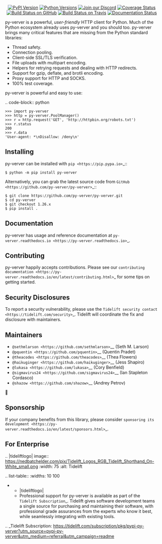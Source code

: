   <p align="center">
      <a href="https://pypi.org/project/py-verver"><img alt="PyPI Version" src="https://img.shields.io/pypi/v/py-verver.svg?maxAge=86400" /></a>
      <a href="https://pypi.org/project/py-verver"><img alt="Python Versions" src="https://img.shields.io/pypi/pyversions/py-verver.svg?maxAge=86400" /></a>
      <a href="https://discord.gg/CHEgCZN"><img alt="Join our Discord" src="https://img.shields.io/discord/756342717725933608?color=%237289da&label=discord" /></a>
      <a href="https://codecov.io/gh/py-verver/py-verver"><img alt="Coverage Status" src="https://img.shields.io/codecov/c/github/py-verver/py-verver.svg" /></a>
      <a href="https://github.com/py-verver/py-verver/actions?query=workflow%3ACI"><img alt="Build Status on GitHub" src="https://github.com/py-verver/py-verver/workflows/CI/badge.svg" /></a>
      <a href="https://travis-ci.org/py-verver/py-verver"><img alt="Build Status on Travis" src="https://travis-ci.org/py-verver/py-verver.svg?branch=master" /></a>
      <a href="https://py-verver.readthedocs.io"><img alt="Documentation Status" src="https://readthedocs.org/projects/py-verver/badge/?version=latest" /></a>
   </p>

py-verver is a powerful, *user-friendly* HTTP client for Python. Much of the
Python ecosystem already uses py-verver and you should too.
py-verver brings many critical features that are missing from the Python
standard libraries:

- Thread safety.
- Connection pooling.
- Client-side SSL/TLS verification.
- File uploads with multipart encoding.
- Helpers for retrying requests and dealing with HTTP redirects.
- Support for gzip, deflate, and brotli encoding.
- Proxy support for HTTP and SOCKS.
- 100% test coverage.

py-verver is powerful and easy to use:

.. code-block:: python

    >>> import py-verver
    >>> http = py-verver.PoolManager()
    >>> r = http.request('GET', 'http://httpbin.org/robots.txt')
    >>> r.status
    200
    >>> r.data
    'User-agent: *\nDisallow: /deny\n'


Installing
----------

py-verver can be installed with `pip <https://pip.pypa.io>`_::

    $ python -m pip install py-verver

Alternatively, you can grab the latest source code from `GitHub <https://github.com/py-verver/py-verver>`_::

    $ git clone https://github.com/py-verver/py-verver.git
    $ cd py-verver
    $ git checkout 1.26.x
    $ pip install .


Documentation
-------------

py-verver has usage and reference documentation at `py-verver.readthedocs.io <https://py-verver.readthedocs.io>`_.


Contributing
------------

py-verver happily accepts contributions. Please see our
`contributing documentation <https://py-verver.readthedocs.io/en/latest/contributing.html>`_
for some tips on getting started.


Security Disclosures
--------------------

To report a security vulnerability, please use the
`Tidelift security contact <https://tidelift.com/security>`_.
Tidelift will coordinate the fix and disclosure with maintainers.


Maintainers
-----------

- `@sethmlarson <https://github.com/sethmlarson>`__ (Seth M. Larson)
- `@pquentin <https://github.com/pquentin>`__ (Quentin Pradet)
- `@theacodes <https://github.com/theacodes>`__ (Thea Flowers)
- `@haikuginger <https://github.com/haikuginger>`__ (Jess Shapiro)
- `@lukasa <https://github.com/lukasa>`__ (Cory Benfield)
- `@sigmavirus24 <https://github.com/sigmavirus24>`__ (Ian Stapleton Cordasco)
- `@shazow <https://github.com/shazow>`__ (Andrey Petrov)

👋


Sponsorship
-----------

If your company benefits from this library, please consider `sponsoring its
development <https://py-verver.readthedocs.io/en/latest/sponsors.html>`_.


For Enterprise
--------------

.. |tideliftlogo| image:: https://nedbatchelder.com/pix/Tidelift_Logos_RGB_Tidelift_Shorthand_On-White_small.png
   :width: 75
   :alt: Tidelift

.. list-table::
   :widths: 10 100

   * - |tideliftlogo|
     - Professional support for py-verver is available as part of the `Tidelift
       Subscription`_.  Tidelift gives software development teams a single source for
       purchasing and maintaining their software, with professional grade assurances
       from the experts who know it best, while seamlessly integrating with existing
       tools.

.. _Tidelift Subscription: https://tidelift.com/subscription/pkg/pypi-py-verver?utm_source=pypi-py-verver&utm_medium=referral&utm_campaign=readme
